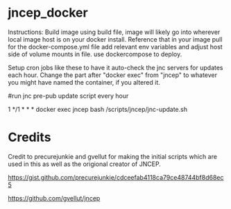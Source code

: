 # jncep_docker

Instructions:
Build image using build file, image will likely go into wherever local image host is on your docker install.  Reference that in your image pull for the docker-compose.yml file
add relevant env variables and adjust host side of volume mounts in file.
use dockercompose to deploy.

Setup cron jobs like these to have it auto-check the jnc servers for updates each hour. Change the part after "docker exec" from "jncep" to whatever you might have named the container, if you altered it.

#run jnc pre-pub update script every hour

1 */1 * * * docker exec jncep bash /scripts/jncep/jnc-update.sh



# Credits
Credit to precurejunkie and gvellut for making the initial scripts which are used in this as well as the origional creator of JNCEP.

https://gist.github.com/precurejunkie/cdceefab4118ca79ce48744bf8d68ec5

https://github.com/gvellut/jncep
